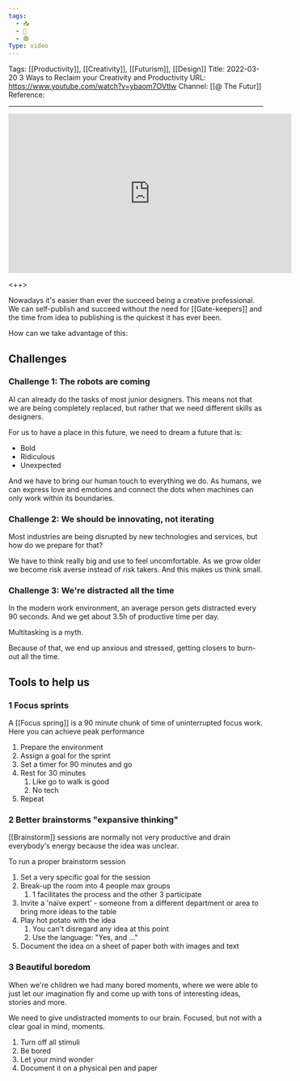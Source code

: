 ```yaml
---
tags:
  - 📥
  - 🎥
  - 🟢
Type: video
---
```

Tags: [[Productivity]], [[Creativity]], [[Futurism]], [[Design]]
Title: 2022-03-20 3 Ways to Reclaim your Creativity and Productivity
URL: https://www.youtube.com/watch?v=ybaom7OVtIw
Channel: [[@ The Futur]]
Reference: 

---

<center>
	<iframe width="560" height="315" src="https://www.youtube.com/embed/ybaom7OVtIw" frameborder="0" allow="accelerometer; autoplay; encrypted-media; gyroscope; picture-in-picture" allow-fullscreen></iframe>
</center>

<++>

Nowadays it's easier than ever the succeed being a creative professional. We can self-publish and succeed without the need for [[Gate-keepers]] and the time from idea to publishing is the quickest it has ever been.

How can we take advantage of this:

## Challenges

### Challenge 1: The robots are coming

AI can already do the tasks of most junior designers. This means not that we are being completely replaced, but rather that we need different skills as designers.

For us to have a place in this future, we need to dream a future that is:
- Bold
- Ridiculous
- Unexpected

And we have to bring our human touch to everything we do. As humans, we can express love and emotions and connect the dots when machines can only work within its boundaries.

### Challenge 2: We should be innovating, not iterating

Most industries are being disrupted by new technologies and services, but how do we prepare for that?

We have to think really big and use to feel uncomfortable. As we grow older we become risk averse instead of risk takers. And this makes us think small.

### Challenge 3: We're distracted all the time

In the modern work environment, an average person gets distracted every 90 seconds. And we get about 3.5h of productive time per day.

Multitasking is a myth.

Because of that, we end up anxious and stressed, getting closers to burn-out all the time.

## Tools to help us

### 1 Focus sprints

A [[Focus spring]] is a 90 minute chunk of time of uninterrupted focus work. Here you can achieve peak performance

1. Prepare the environment
2. Assign a goal for the sprint
3. Set a timer for 90 minutes and go
4. Rest for 30 minutes
	1. Like go to walk is good
	2. No tech
5. Repeat

### 2 Better brainstorms "expansive thinking"

[[Brainstorm]] sessions are normally not very productive and drain everybody's energy because the idea was unclear.

To run a proper brainstorm session
1. Set a very specific goal for the session
2. Break-up the room into 4 people max groups
	1. 1 facilitates the process and the other 3 participate
3. Invite a 'naïve expert' - someone from a different department or area to bring more ideas to the table
4. Play hot potato with the idea
	1. You can't disregard any idea at this point
	2. Use the language: "Yes, and ..." 
5. Document the idea on a sheet of paper both with images and text

### 3 Beautiful boredom

When we're children we had many bored moments, where we were able to just let our imagination fly and come up with tons of interesting ideas, stories and more.

We need to give undistracted moments to our brain. Focused, but not with a clear goal in mind, moments.

1. Turn off all stimuli
2. Be bored
3. Let your mind wonder
4. Document it on a physical pen and paper